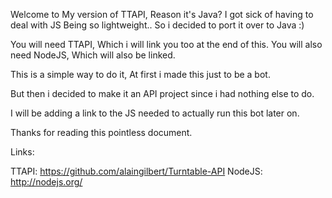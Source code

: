 Welcome to My version of TTAPI, Reason it's Java?
I got sick of having to deal with JS Being so lightweight..
So i decided to port it over to Java :)

You will need TTAPI, Which i will link you too at the end of this.
You will also need NodeJS, Which will also be linked.

This is a simple way to do it, At first i made this just to be a bot.

But then i decided to make it an API project since i had nothing else to do.

I will be adding a link to the JS needed to actually run this bot later on.

Thanks for reading this pointless document.

Links:

TTAPI: https://github.com/alaingilbert/Turntable-API
NodeJS: http://nodejs.org/
